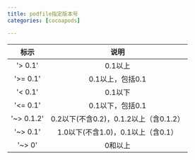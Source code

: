 ```yaml
---
title: podfile指定版本号
categories: [cocoapods]

---
```



|标示|说明|
|:-:|:-:|
|'> 0.1'|0.1以上|
|'>= 0.1'|0.1以上，包括0.1|
|'< 0.1'| 0.1以下|
|'<= 0.1'|0.1以下，包括0.1|
|'~> 0.1.2'|0.2以下(不含0.2)，0.1.2以上（含0.1.2）|
|'~> 0.1'|1.0以下(不含1.0)，0.1以上（含0.1）|
|'~> 0'|0和以上|
